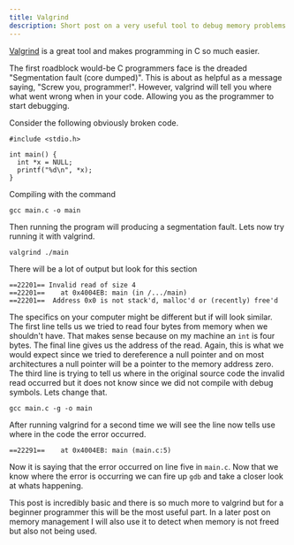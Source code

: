 ```yaml
---
title: Valgrind
description: Short post on a very useful tool to debug memory problems. 
---
```

[Valgrind](http://valgrind.org/) is a great tool and makes programming in C so much easier.

The first roadblock would-be C programmers face is the dreaded "Segmentation fault (core dumped)". This is about as helpful as a message saying, "Screw you, programmer!". However, valgrind will tell you where what went wrong when in your code. Allowing you as the programmer to start debugging.

Consider the following obviously broken code.

    #include <stdio.h>
    
    int main() {
      int *x = NULL;
      printf("%d\n", *x);
    }

Compiling with the command

    gcc main.c -o main

Then running the program will producing a segmentation fault. Lets now try running it with valgrind.

    valgrind ./main

There will be a lot of output but look for this section

    ==22201== Invalid read of size 4
    ==22201==    at 0x4004EB: main (in /.../main)
    ==22201==  Address 0x0 is not stack'd, malloc'd or (recently) free'd

The specifics on your computer might be different but if will look similar. The first line tells us we tried to read four bytes from memory when we shouldn't have. That makes sense because on my machine an `int` is four bytes. The final line gives us the address of the read. Again, this is what we would expect since we tried to dereference a null pointer and on most architectures a null pointer will be a pointer to the memory address zero. The third line is trying to tell us where in the original source code the invalid read occurred but it does not know since we did not compile with debug symbols. Lets change that.

    gcc main.c -g -o main

After running valgrind for a second time we will see the line now tells use where in the code the error occurred.

    ==22291==    at 0x4004EB: main (main.c:5)

Now it is saying that the error occurred on line five in `main.c`. Now that we know where the error is occurring we can fire up `gdb` and take a closer look at whats happening.

This post is incredibly basic and there is so much more to valgrind but for a beginner programmer this will be the most useful part. In a later post on memory management I will also use it to detect when memory is not freed but also not being used.
